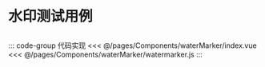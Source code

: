 # 水印测试用例

<WaterMarker />

## 
::: code-group 代码实现
<<< @/pages/Components/waterMarker/index.vue
<<< @/pages/Components/waterMarker/watermarker.js
:::

<script setup>

import WaterMarker from "./index.vue"
</script>



